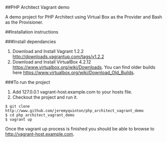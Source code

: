 ##PHP Architect Vagrant demo

A demo project for PHP Architect using Virtual Box as the Provider and Bash as the Provisioner.

##Installation instructions

###Install dependancies
1. Download and Install Vagrant 1.2.2 http://downloads.vagrantup.com/tags/v1.2.2
2. Download and Install VirtualBox 4.2.12 https://www.virtualbox.org/wiki/Downloads. You can find older builds here https://www.virtualbox.org/wiki/Download_Old_Builds.

###To run the project
1. Add 127.0.0.1 vagrant-host.example.com to your hosts file.
2. Checkout the project and run it.

~~~~
$ git clone http://www.github.com/jeremyquinton/php_architect_vagrant_demo
$ cd php_architect_vagrant_demo
$ vagrant up
~~~~
Once the vagrant up process is finished you should be able to browse to http://vagrant-host.example.com.
